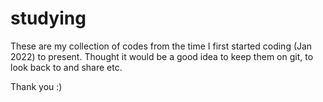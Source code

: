 # studying

These are my collection of codes from the time I first started coding (Jan 2022) to present. 
Thought it would be a good idea to keep them on git, to look back to and share etc. 

Thank you :)

